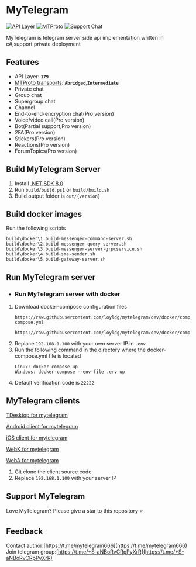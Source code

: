 # MyTelegram

[![API Layer](https://img.shields.io/badge/API_Layer-179-blueviolet)](https://corefork.telegram.org/methods)
[![MTProto](https://img.shields.io/badge/MTProto_Protocol-2.0-green)](https://corefork.telegram.org/mtproto/)
[![Support Chat](https://img.shields.io/badge/Chat_with_us-on_Telegram-0088cc)](https://t.me/+S-aNBoRvCRpPyXrR)

MyTelegram is telegram server side api implementation written in c#,support private deployment

## Features

- API Layer: **`179`**
- [MTProto transports](https://corefork.telegram.org/mtproto/mtproto-transports): **`Abridged`**,**`Intermediate`**
- Private chat
- Group chat
- Supergroup chat
- Channel
- End-to-end-encryption chat(Pro version)
- Voice/video call(Pro version)
- Bot(Partial support,Pro version)
- 2FA(Pro version)
- Stickers(Pro version)
- Reactions(Pro version)
- ForumTopics(Pro version)

## Build MyTelegram Server

1. Install [.NET SDK 8.0](https://dotnet.microsoft.com/en-us/download/dotnet/8.0)
2. Run `build/build.ps1` or `build/build.sh`
3. Build output folder is `out/{version}`

## Build docker images

Run the following scripts

```
build\docker\1.build-messenger-command-server.sh
build\docker\2.build-messenger-query-server.sh
build\docker\3.build-messenger-server-grpcservice.sh
build\docker\4.build-sms-sender.sh
build\docker\5.build-gateway-server.sh
```

## Run MyTelegram server

- ### Run MyTelegram server with docker

1. Download docker-compose configuration files
   ```
   https://raw.githubusercontent.com/loyldg/mytelegram/dev/docker/compose/docker-compose.yml

   https://raw.githubusercontent.com/loyldg/mytelegram/dev/docker/compose/.env
   ```
2. Replace `192.168.1.100` with your own server IP in `.env`
3. Run the following command in the directory where the docker-compose.yml file is located
   ```
   Linux: docker compose up
   Windows: docker-compose --env-file .env up 
   ```
4. Default verification code is `22222`

## MyTelegram clients
[TDesktop for mytelegram](https://github.com/loyldg/mytelegram-tdesktop)

[Android client for mytelegram](https://github.com/loyldg/mytelegram-android)

[iOS client for mytelegram](https://github.com/loyldg/mytelegram-iOS)

[WebK for mytelegram](https://github.com/loyldg/mytelegram-webk)

[WebA for mytelegram](https://github.com/loyldg/mytelegram-weba)

1. Git clone the client source code
2. Replace `192.168.1.100` with your server IP

## Support MyTelegram

Love MyTelegram? Please give a star to this repository ⭐

## Feedback

Contact author:[https://t.me/mytelegram666](https://t.me/mytelegram666)  
Join telegram group:[https://t.me/+S-aNBoRvCRpPyXrR](https://t.me/+S-aNBoRvCRpPyXrR)
